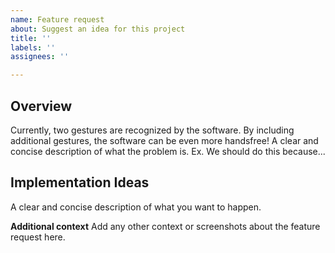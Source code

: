 ```yaml
---
name: Feature request
about: Suggest an idea for this project
title: ''
labels: ''
assignees: ''

---
```


## Overview 
Currently, two gestures are recognized by the software. By including additional gestures, the software can be even more handsfree! 
A clear and concise description of what the problem is. Ex. We should do this because...

## Implementation Ideas
A clear and concise description of what you want to happen.

**Additional context**
Add any other context or screenshots about the feature request here.

